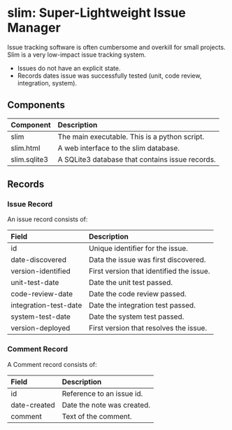 # slim: Super-Lightweight Issue Manager

Issue tracking software is often cumbersome and overkill for small projects.  Slim is a very low-impact issue tracking system.

- Issues do not have an explicit state.
- Records dates issue was successfully tested (unit, code review, integration, system).

## Components

| Component    | Description                                     |
|:-------------|:------------------------------------------------|
| slim         | The main executable. This is a python script.   |
| slim.html    | A web interface to the slim database.           |
| slim.sqlite3 | A SQLite3 database that contains issue records. |

## Records

### Issue Record

An issue record consists of:

| Field                 | Description                              |
|:----------------------|:-----------------------------------------|
| id                    | Unique identifier for the issue.         |
| date-discovered       | Data the issue was first discovered.     |
| version-identified    | First version that identified the issue. |
| unit-test-date        | Date the unit test passed.               |
| code-review-date      | Date the code review passed.             |
| integration-test-date | Date the integration test passed.        |
| system-test-date      | Date the system test passed.             |
| version-deployed      | First version that resolves the issue.   |

### Comment Record

A Comment record consists of:

| Field        | Description                |
|:-------------|:---------------------------|
| id           | Reference to an issue id.  |
| date-created | Date the note was created. |
| comment      | Text of the comment.       |
